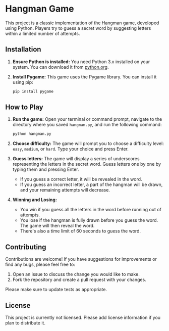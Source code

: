 # Hangman Game

This project is a classic implementation of the Hangman game, developed using Python. Players try to guess a secret word by suggesting letters within a limited number of attempts.

## Installation

1.  **Ensure Python is installed:**
    You need Python 3.x installed on your system. You can download it from [python.org](https://www.python.org/downloads/).

2.  **Install Pygame:**
    This game uses the Pygame library. You can install it using pip:
    ```bash
    pip install pygame
    ```

## How to Play

1.  **Run the game:**
    Open your terminal or command prompt, navigate to the directory where you saved `hangman.py`, and run the following command:
    ```bash
    python hangman.py
    ```

2.  **Choose difficulty:**
    The game will prompt you to choose a difficulty level: `easy`, `medium`, or `hard`. Type your choice and press Enter.

3.  **Guess letters:**
    The game will display a series of underscores representing the letters in the secret word.
    Guess letters one by one by typing them and pressing Enter.
    - If you guess a correct letter, it will be revealed in the word.
    - If you guess an incorrect letter, a part of the hangman will be drawn, and your remaining attempts will decrease.

4.  **Winning and Losing:**
    - You win if you guess all the letters in the word before running out of attempts.
    - You lose if the hangman is fully drawn before you guess the word. The game will then reveal the word.
    - There's also a time limit of 60 seconds to guess the word.

## Contributing

Contributions are welcome! If you have suggestions for improvements or find any bugs, please feel free to:

1.  Open an issue to discuss the change you would like to make.
2.  Fork the repository and create a pull request with your changes.

Please make sure to update tests as appropriate.

## License

This project is currently not licensed. Please add license information if you plan to distribute it.
